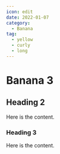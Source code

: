 ```yaml
---
icon: edit
date: 2022-01-07
category:
  - Banana
tag:
  - yellow
  - curly
  - long
---
```


# Banana 3

## Heading 2

Here is the content.

### Heading 3

Here is the content.

